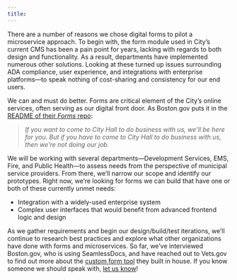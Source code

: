 ```yaml
---
title:
---
```


There are a number of reasons we chose digital forms to pilot a microservice approach. To begin with, the form module used in City’s current CMS has been a pain point for years, lacking with regards to both design and functionality. As a result, departments have implemented numerous other solutions. Looking at these turned up issues surrounding ADA compliance, user experience, and integrations with enterprise platforms—to speak nothing of cost-sharing and consistency for our end users.

We can and must do better. Forms are critical element of the City’s online services, often serving as our digital front door. As Boston.gov puts it in the [README of their *Forms* repo](https://github.com/CityOfBoston/Forms/):

>*If you want to come to City Hall to do business with us, we'll be here for you.*
*But if you have to come to City Hall to do business with us, then we're not doing our job.*

We will be working with several departments—Development Services, EMS, Fire, and Public Health—to assess needs from the perspective of municipal service providers. From there, we’ll narrow our scope and identify our prototypes. Right now, we’re looking for forms we can build that have one or both of these currently unmet needs:

* Integration with a widely-used enterprise system
* Complex user interfaces that would benefit from advanced frontend logic and design  

As we gather requirements and begin our design/build/test iterations, we’ll continue to research best practices and explore what other organizations have done with forms and microservices. So far, we’ve interviewed Boston.gov, who is using SeamlessDocs, and have reached out to Vets.gov to find out more about the [custom form tool](https://medium.com/the-u-s-digital-service/building-forms-faster-on-vets-gov-d8619f4e9db) they built in house. If you know someone we should speak with, [let us know](mailto:amenity.applewhite@austintexas.gov)!
